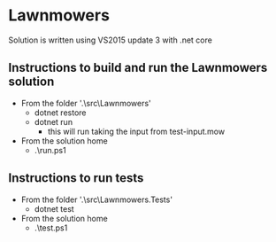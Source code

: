 # Lawnmowers
Solution is written using VS2015 update 3 with .net core

## Instructions to build and run the Lawnmowers solution
 * From the folder '.\src\Lawnmowers'
    - dotnet restore
    - dotnet run
		- this will run taking the input from test-input.mow
 * From the solution home
	- .\run.ps1

## Instructions to run tests
 * From the folder '.\src\Lawnmowers.Tests'
	- dotnet test
 * From the solution home
	- .\test.ps1